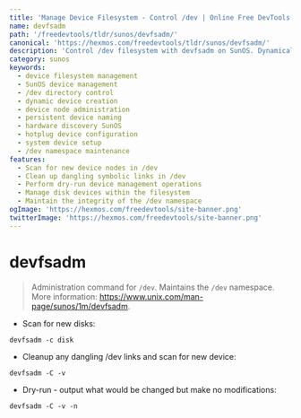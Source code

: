 ```yaml
---
title: 'Manage Device Filesystem - Control /dev | Online Free DevTools by Hexmos'
name: devfsadm
path: '/freedevtools/tldr/sunos/devfsadm/'
canonical: 'https://hexmos.com/freedevtools/tldr/sunos/devfsadm/'
description: 'Control /dev filesystem with devfsadm on SunOS. Dynamically manage device nodes, scan for new devices, and clean up dangling links. Free online tool, no registration required.'
category: sunos
keywords:
  - device filesystem management
  - SunOS device management
  - /dev directory control
  - dynamic device creation
  - device node administration
  - persistent device naming
  - hardware discovery SunOS
  - hotplug device configuration
  - system device setup
  - /dev namespace maintenance
features:
  - Scan for new device nodes in /dev
  - Clean up dangling symbolic links in /dev
  - Perform dry-run device management operations
  - Manage disk devices within the filesystem
  - Maintain the integrity of the /dev namespace
ogImage: 'https://hexmos.com/freedevtools/site-banner.png'
twitterImage: 'https://hexmos.com/freedevtools/site-banner.png'
---
```


# devfsadm

> Administration command for `/dev`. Maintains the `/dev` namespace.
> More information: <https://www.unix.com/man-page/sunos/1m/devfsadm>.

- Scan for new disks:

`devfsadm -c disk`

- Cleanup any dangling /dev links and scan for new device:

`devfsadm -C -v`

- Dry-run - output what would be changed but make no modifications:

`devfsadm -C -v -n`
